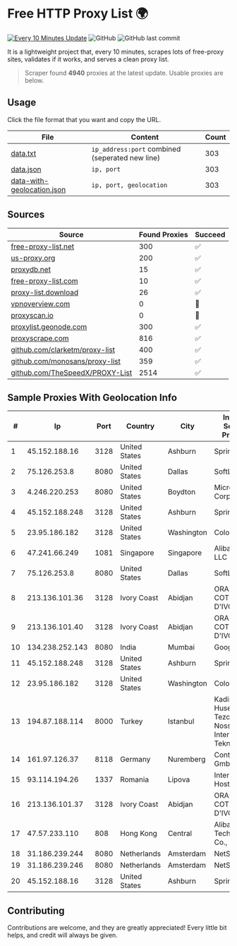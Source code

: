 
# Free HTTP Proxy List 🌍

[![Every 10 Minutes Update](https://github.com/mertguvencli/http-proxy-list/actions/workflows/main.yml/badge.svg?branch=main)](https://github.com/mertguvencli/http-proxy-list/actions/workflows/main.yml)
![GitHub](https://img.shields.io/github/license/mertguvencli/http-proxy-list)
![GitHub last commit](https://img.shields.io/github/last-commit/mertguvencli/http-proxy-list)

It is a lightweight project that, every 10 minutes, scrapes lots of free-proxy sites, validates if it works, and serves a clean proxy list.


> Scraper found **4940** proxies at the latest update. Usable proxies are below.

## Usage

Click the file format that you want and copy the URL.


|File|Content|Count|
|----|-------|-----|
|[data.txt](https://raw.githubusercontent.com/mertguvencli/http-proxy-list/main/proxy-list/data.txt)|`ip_address:port` combined (seperated new line)|303|
|[data.json](https://raw.githubusercontent.com/mertguvencli/http-proxy-list/main/proxy-list/data.json)|`ip, port`|303|
|[data-with-geolocation.json](https://raw.githubusercontent.com/mertguvencli/http-proxy-list/main/proxy-list/data-with-geolocation.json)|`ip, port, geolocation`|303|

## Sources

|Source|Found Proxies|Succeed|
|------|-------------|-------|
|[free-proxy-list.net](https://free-proxy-list.net)|300|✅|
|[us-proxy.org](https://www.us-proxy.org)|200|✅|
|[proxydb.net](http://proxydb.net)|15|✅|
|[free-proxy-list.com](https://free-proxy-list.com/?page=&port=&type%5B%5D=http&type%5B%5D=https&up_time=0&search=Search)|10|✅|
|[proxy-list.download](https://www.proxy-list.download/HTTP)|26|✅|
|[vpnoverview.com](https://vpnoverview.com/privacy/anonymous-browsing/free-proxy-servers)|0|🚫|
|[proxyscan.io](https://www.proxyscan.io)|0|🚫|
|[proxylist.geonode.com](https://proxylist.geonode.com/api/proxy-list?limit=300&page=1&sort_by=lastChecked&sort_type=desc&protocols=http,https)|300|✅|
|[proxyscrape.com](https://api.proxyscrape.com/v2/?request=displayproxies&protocol=http&timeout=10000&country=all&ssl=all&anonymity=all)|816|✅|
|[github.com/clarketm/proxy-list](https://raw.githubusercontent.com/clarketm/proxy-list/master/proxy-list-raw.txt)|400|✅|
|[github.com/monosans/proxy-list](https://raw.githubusercontent.com/monosans/proxy-list/main/proxies/http.txt)|359|✅|
|[github.com/TheSpeedX/PROXY-List](https://raw.githubusercontent.com/TheSpeedX/PROXY-List/master/http.txt)|2514|✅|


## Sample Proxies With Geolocation Info

|#|Ip|Port|Country|City|Internet Service Provider|
|-|--|----|-------|----|-------------------------|
|1|45.152.188.16|3128|United States|Ashburn|Sprint|
|2|75.126.253.8|8080|United States|Dallas|SoftLayer|
|3|4.246.220.253|8080|United States|Boydton|Microsoft Corporation|
|4|45.152.188.248|3128|United States|Ashburn|Sprint|
|5|23.95.186.182|3128|United States|Washington|ColoCrossing|
|6|47.241.66.249|1081|Singapore|Singapore|Alibaba.com LLC|
|7|75.126.253.8|8080|United States|Dallas|SoftLayer|
|8|213.136.101.36|3128|Ivory Coast|Abidjan|ORANGE COTE D'IVOIRE|
|9|213.136.101.40|3128|Ivory Coast|Abidjan|ORANGE COTE D'IVOIRE|
|10|134.238.252.143|8080|India|Mumbai|Google LLC|
|11|45.152.188.248|3128|United States|Ashburn|Sprint|
|12|23.95.186.182|3128|United States|Washington|ColoCrossing|
|13|194.87.188.114|8000|Turkey|Istanbul|Kadir Huseyin Tezcan Nosspeed Internet Teknolojileri|
|14|161.97.126.37|8118|Germany|Nuremberg|Contabo GmbH|
|15|93.114.194.26|1337|Romania|Lipova|Interkvm Host SRL|
|16|213.136.101.37|3128|Ivory Coast|Abidjan|ORANGE COTE D'IVOIRE|
|17|47.57.233.110|808|Hong Kong|Central|Alibaba (US) Technology Co., Ltd.|
|18|31.186.239.244|8080|Netherlands|Amsterdam|NetSkope Inc|
|19|31.186.239.246|8080|Netherlands|Amsterdam|NetSkope Inc|
|20|45.152.188.16|3128|United States|Ashburn|Sprint|



## Contributing

Contributions are welcome, and they are greatly appreciated! Every
little bit helps, and credit will always be given.

